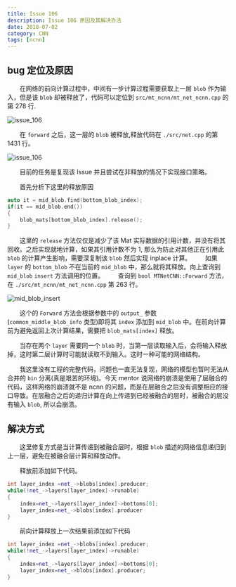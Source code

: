 ```yaml
---
title: Issue 106
description: Issue 106 原因及其解决办法
date: 2018-07-02
category: CNN
tags: [ncnn]
---
```


## bug 定位及原因

　　在网络的前向计算过程中，中间有一步计算过程需要获取上一层 `blob` 作为输入，但是该 `blob` 却被释放了，代码可以定位到 `src/mt_ncnn/mt_net_ncnn.cpp` 的第 278 行.

![issue_106](/image/issue106_pos.png)

　　在 `forward` 之后，这一层的 `blob` 被释放,释放代码在 `./src/net.cpp` 的第 1431 行。

![issue_106](/image/issue106_release.png)

　　目前的任务是复现该 Issue 并且尝试在非释放的情况下实现接口策略。

　　首先分析下这里的释放原因

```C++
auto it = mid_blob.find(bottom_blob_index);
if(it == mid_blob.end())
{
    blob_mats[bottom_blob_index].release();
}
```

　　这里的 `release` 方法仅仅是减少了该 Mat 实际数据的引用计数，并没有将其回收。之后实现就地计算，如果其引用计数不为 1, 那么为防止对其他正在引用此 `blob` 的计算产生影响，需要深复制该 `blob` 然后实现 inplace 计算。
　　如果 `layer` 的 `bottom_blob` 不在当前的 `mid_blob` 中，那么就将其释放。向上查询到 `mid_blob` `insert` 方法调用的位置。
　　查询到 `bool MTNetCNN::Forward` 方法，在 `./src/mt_ncnn/mt_net_ncnn.cpp` 第 263 行。

![mid_blob_insert](/image/issue106_mid_blob_insert.png)

　　这个的 `Forward` 方法会根据参数中的 `output_` 参数(`common_middle_blob_info` 类型)即将其 `index` 添加到 `mid_blob` 中。在前向计算前为避免返回上次计算结果，需要把 `blob_mats[index]` 释放。

　　当存在两个 `layer` 需要同一个 `blob` 时，当第一层读取输入后，会将输入释放掉，这时第二层计算时可能就读取不到输入。这时一种可能的网络结构。

　　我这里没有工程的完整代码，问题也一直无法复现，网络的模型也暂时无法从合并的 `bin` 分离(真是艰苦的环境)。今天 mentor 说网络的崩溃是使用了层融合的代码，这样网络的崩溃就不是 ncnn 的问题，而是在层融合之后没有调整相应的接口导致。在层融合之后的递归计算在向上传递到已经被融合的层时，被融合的层没有输入 `blob`, 所以会崩溃。

## 解决方式

　　这里修复方式是当计算传递到被融合层时，根据 `blob` 描述的网络信息递归到上一层，避免在被融合层计算和释放动作。

　　释放前添加如下代码。

```C++
int layer_index =net_->blobs[index].producer;
while(!net_->layers[layer_index]->runable)
{
    index=net_->layers[layer_index]->bottoms[0];
    layer_index=net_->blobs[index].producer
}
```

　　前向计算释放上一次结果前添加如下代码

```C++
int layer_index =net_->blobs[index].producer;
while(!net_->layers[layer_index]->runable)
{
    index=net_->layers[layer_index]->bottoms[0];
    layer_index=net_->blobs[index].producer;
}
```